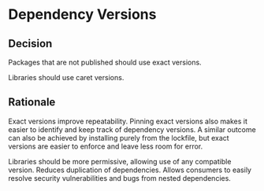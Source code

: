 # Dependency Versions

## Decision

Packages that are not published should use exact versions.

Libraries should use caret versions.

## Rationale

Exact versions improve repeatability.
Pinning exact versions also makes it easier to identify and keep track of dependency versions.
A similar outcome can also be achieved by installing purely from the lockfile, but exact versions are easier to enforce and leave less room for error.

Libraries should be more permissive, allowing use of any compatible version.
Reduces duplication of dependencies.
Allows consumers to easily resolve security vulnerabilities and bugs from nested dependencies.
